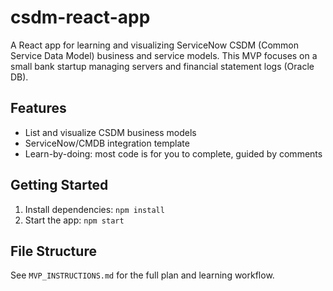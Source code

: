 # csdm-react-app

A React app for learning and visualizing ServiceNow CSDM (Common Service Data Model) business and service models. This MVP focuses on a small bank startup managing servers and financial statement logs (Oracle DB).

## Features
- List and visualize CSDM business models
- ServiceNow/CMDB integration template
- Learn-by-doing: most code is for you to complete, guided by comments

## Getting Started
1. Install dependencies: `npm install`
2. Start the app: `npm start`

## File Structure
See `MVP_INSTRUCTIONS.md` for the full plan and learning workflow. 